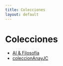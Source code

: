 ```yaml
---
title: Colecciones
layout: default
---
```

# Colecciones

<!-- Lista manual (rápido al inicio). Agrega entradas al crear colecciones. -->
- [AI & Filosofía](/collections/ai-filosofia/)
- [coleccionAnayJC](/collections/coleccionAnayJC/)
